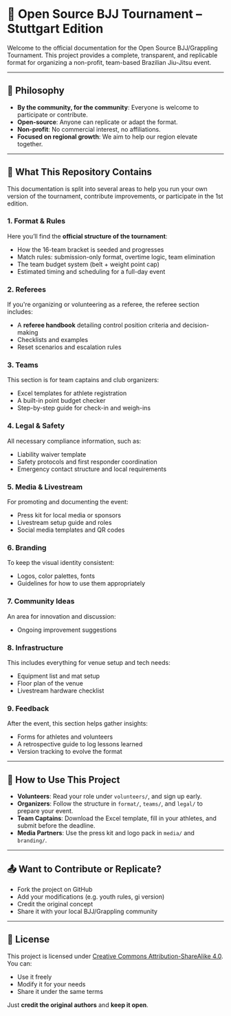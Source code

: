 # 🥋 Open Source BJJ Tournament – Stuttgart Edition

Welcome to the official documentation for the Open Source BJJ/Grappling Tournament. This project provides a complete, transparent, and replicable format for organizing a non-profit, team-based Brazilian Jiu-Jitsu event.

---

## 🌟 Philosophy

- **By the community, for the community**: Everyone is welcome to participate or contribute.
- **Open-source**: Anyone can replicate or adapt the format.
- **Non-profit**: No commercial interest, no affiliations.
- **Focused on regional growth**: We aim to help our region elevate together.

---

## 📘 What This Repository Contains

This documentation is split into several areas to help you run your own version of the tournament, contribute improvements, or participate in the 1st edition.

### 1. Format & Rules
Here you’ll find the **official structure of the tournament**:
- How the 16-team bracket is seeded and progresses
- Match rules: submission-only format, overtime logic, team elimination
- The team budget system (belt + weight point cap)
- Estimated timing and scheduling for a full-day event

### 2. Referees
If you're organizing or volunteering as a referee, the referee section includes:
- A **referee handbook** detailing control position criteria and decision-making
- Checklists and examples
- Reset scenarios and escalation rules

### 3. Teams
This section is for team captains and club organizers:
- Excel templates for athlete registration
- A built-in point budget checker
- Step-by-step guide for check-in and weigh-ins

### 4. Legal & Safety
All necessary compliance information, such as:
- Liability waiver template
- Safety protocols and first responder coordination
- Emergency contact structure and local requirements

### 5. Media & Livestream
For promoting and documenting the event:
- Press kit for local media or sponsors
- Livestream setup guide and roles
- Social media templates and QR codes

### 6. Branding
To keep the visual identity consistent:
- Logos, color palettes, fonts
- Guidelines for how to use them appropriately

### 7. Community Ideas
An area for innovation and discussion:
- Ongoing improvement suggestions

### 8. Infrastructure
This includes everything for venue setup and tech needs:
- Equipment list and mat setup
- Floor plan of the venue
- Livestream hardware checklist

### 9. Feedback
After the event, this section helps gather insights:
- Forms for athletes and volunteers
- A retrospective guide to log lessons learned
- Version tracking to evolve the format

---

## 🧭 How to Use This Project

- **Volunteers**: Read your role under `volunteers/`, and sign up early.
- **Organizers**: Follow the structure in `format/`, `teams/`, and `legal/` to prepare your event.
- **Team Captains**: Download the Excel template, fill in your athletes, and submit before the deadline.
- **Media Partners**: Use the press kit and logo pack in `media/` and `branding/`.

---

## 📤 Want to Contribute or Replicate?

- Fork the project on GitHub
- Add your modifications (e.g. youth rules, gi version)
- Credit the original concept
- Share it with your local BJJ/Grappling community

---

## 🤝 License

This project is licensed under [Creative Commons Attribution-ShareAlike 4.0](LICENSE.md). You can:
- Use it freely
- Modify it for your needs
- Share it under the same terms

Just **credit the original authors** and **keep it open**.